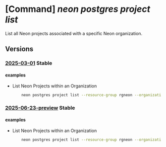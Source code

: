 # [Command] _neon postgres project list_

List all Neon projects associated with a specific Neon organization.

## Versions

### [2025-03-01](/Resources/mgmt-plane/L3N1YnNjcmlwdGlvbnMve30vcmVzb3VyY2Vncm91cHMve30vcHJvdmlkZXJzL25lb24ucG9zdGdyZXMvb3JnYW5pemF0aW9ucy97fS9wcm9qZWN0cw==/2025-03-01.xml) **Stable**

<!-- mgmt-plane /subscriptions/{}/resourcegroups/{}/providers/neon.postgres/organizations/{}/projects 2025-03-01 -->

#### examples

- List Neon Projects within an Organization
    ```bash
        neon postgres project list --resource-group rgneon --organization-name org-cli-test
    ```

### [2025-06-23-preview](/Resources/mgmt-plane/L3N1YnNjcmlwdGlvbnMve30vcmVzb3VyY2Vncm91cHMve30vcHJvdmlkZXJzL25lb24ucG9zdGdyZXMvb3JnYW5pemF0aW9ucy97fS9wcm9qZWN0cw==/2025-06-23-preview.xml) **Stable**

<!-- mgmt-plane /subscriptions/{}/resourcegroups/{}/providers/neon.postgres/organizations/{}/projects 2025-06-23-preview -->

#### examples

- List Neon Projects within an Organization
    ```bash
        neon postgres project list --resource-group rgneon --organization-name org-cli-test
    ```
